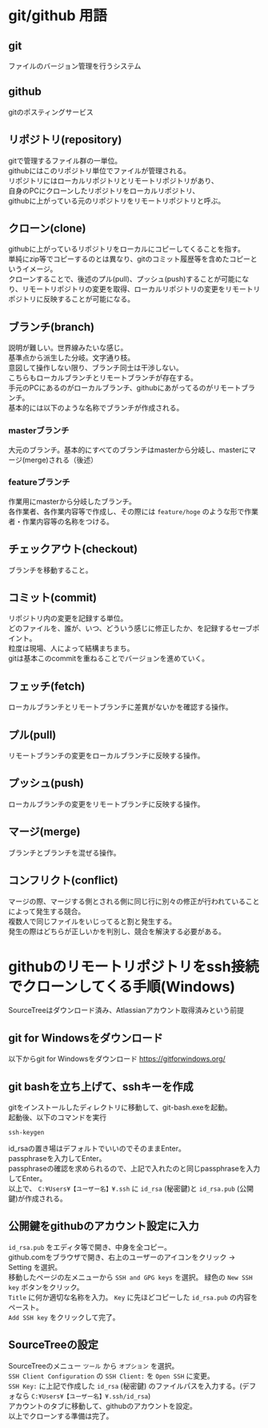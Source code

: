 # git/github 用語
## git
ファイルのバージョン管理を行うシステム
## github
gitのポスティングサービス
## リポジトリ(repository)
gitで管理するファイル群の一単位。  
githubにはこのリポジトリ単位でファイルが管理される。  
リポジトリにはローカルリポジトリとリモートリポジトリがあり、  
自身のPCにクローンしたリポジトリをローカルリポジトリ、  
githubに上がっている元のリポジトリをリモートリポジトリと呼ぶ。
## クローン(clone)
githubに上がっているリポジトリをローカルにコピーしてくることを指す。  
単純にzip等でコピーするのとは異なり、gitのコミット履歴等を含めたコピーというイメージ。  
クローンすることで、後述のプル(pull)、プッシュ(push)することが可能になり、リモートリポジトリの変更を取得、ローカルリポジトリの変更をリモートリポジトリに反映することが可能になる。
## ブランチ(branch)
説明が難しい。世界線みたいな感じ。  
基準点から派生した分岐。文字通り枝。  
意図して操作しない限り、ブランチ同士は干渉しない。  
こちらもローカルブランチとリモートブランチが存在する。  
手元のPCにあるのがローカルブランチ、githubにあがってるのがリモートブランチ。  
基本的には以下のような名称でブランチが作成される。  
### masterブランチ
大元のブランチ。基本的にすべてのブランチはmasterから分岐し、masterにマージ(merge)される（後述）
### featureブランチ
作業用にmasterから分岐したブランチ。  
各作業者、各作業内容等で作成し、その際には `feature/hoge` のような形で作業者・作業内容等の名称をつける。  
## チェックアウト(checkout)
ブランチを移動すること。
## コミット(commit)
リポジトリ内の変更を記録する単位。  
どのファイルを、誰が、いつ、どういう感じに修正したか、を記録するセーブポイント。  
粒度は現場、人によって結構まちまち。  
gitは基本このcommitを重ねることでバージョンを進めていく。
## フェッチ(fetch)
ローカルブランチとリモートブランチに差異がないかを確認する操作。
## プル(pull)
リモートブランチの変更をローカルブランチに反映する操作。
## プッシュ(push)
ローカルブランチの変更をリモートブランチに反映する操作。
## マージ(merge)
ブランチとブランチを混ぜる操作。
## コンフリクト(conflict)
マージの際、マージする側とされる側に同じ行に別々の修正が行われていることによって発生する競合。  
複数人で同じファイルをいじってると割と発生する。  
発生の際はどちらが正しいかを判別し、競合を解決する必要がある。
# githubのリモートリポジトリをssh接続でクローンしてくる手順(Windows)
SourceTreeはダウンロード済み、Atlassianアカウント取得済みという前提
## git for Windowsをダウンロード
以下からgit for Windowsをダウンロード
https://gitforwindows.org/
## git bashを立ち上げて、sshキーを作成
gitをインストールしたディレクトリに移動して、git-bash.exeを起動。  
起動後、以下のコマンドを実行  
```
ssh-keygen
```
id_rsaの置き場はデフォルトでいいのでそのままEnter。  
passphraseを入力してEnter。  
passphraseの確認を求められるので、上記で入れたのと同じpassphraseを入力してEnter。  
以上で、 `C:¥Users¥【ユーザー名】¥.ssh` に `id_rsa` (秘密鍵)と `id_rsa.pub` (公開鍵)が作成される。
## 公開鍵をgithubのアカウント設定に入力
`id_rsa.pub` をエディタ等で開き、中身を全コピー。  
github.comをブラウザで開き、右上のユーザーのアイコンをクリック → Setting を選択。  
移動したページの左メニューから `SSH and GPG keys` を選択。 
緑色の `New SSH key` ボタンをクリック。  
`Title` に何か適切な名称を入力。 `Key` に先ほどコピーした `id_rsa.pub` の内容をペースト。  
`Add SSH key` をクリックして完了。
## SourceTreeの設定
SourceTreeのメニュー `ツール` から `オプション` を選択。  
`SSH Client Configuration` の `SSH Client:` を `Open SSH` に変更。  
`SSH Key:` に上記で作成した `id_rsa` (秘密鍵) のファイルパスを入力する。(デフォなら `C:¥Users¥【ユーザー名】¥.ssh/id_rsa`)  
アカウントのタブに移動して、githubのアカウントを設定。  
以上でクローンする準備は完了。